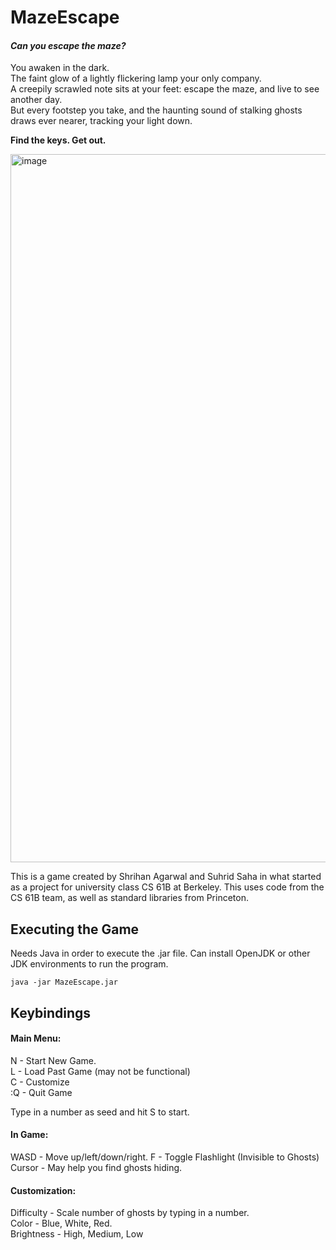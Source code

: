 # MazeEscape

#### _Can you escape the maze?_  
You awaken in the dark.   
The faint glow of a lightly flickering lamp your only company.  
A creepily scrawled note sits at your feet: escape the maze, and live to see another day.   
But every footstep you take, and the haunting sound of stalking ghosts draws ever nearer, tracking your light down.

**Find the keys. Get out.**

<img width="1133" alt="image" src="https://github.com/ShrihanSolo/MazeEscape/assets/69968384/20e06126-e817-45bf-bfa3-b38fe72d4969">

This is a game created by Shrihan Agarwal and Suhrid Saha in what started as a project for university class CS 61B at Berkeley. This uses code from the CS 61B team, as well as standard libraries from Princeton.

## Executing the Game

Needs Java in order to execute the .jar file. Can install OpenJDK or other JDK environments to run the program.

`java -jar MazeEscape.jar`


## Keybindings

#### Main Menu:    
N - Start New Game.   
L - Load Past Game (may not be functional)  
C - Customize  
:Q - Quit Game  
    
Type in a number as seed and hit S to start.

#### In Game:  
WASD - Move up/left/down/right. 
F - Toggle Flashlight (Invisible to Ghosts)  
Cursor - May help you find ghosts hiding.  

  
#### Customization:  
Difficulty - Scale number of ghosts by typing in a number.  
Color - Blue, White, Red.   
Brightness - High, Medium, Low  
